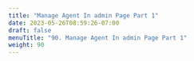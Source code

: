 ```yaml
---
title: "Manage Agent In admin Page Part 1"
date: 2023-05-26T08:59:26-07:00
draft: false
menuTitle: "90. Manage Agent In admin Page Part 1"
weight: 90
---
```


